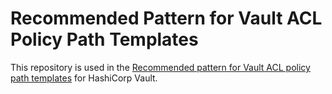 # Recommended Pattern for Vault ACL Policy Path Templates

This repository is used in the [Recommended pattern for Vault ACL policy path templates](https://developer.hashicorp.com/vault/tutorials/recommended-patterns/pattern-policy-templates) for HashiCorp Vault.